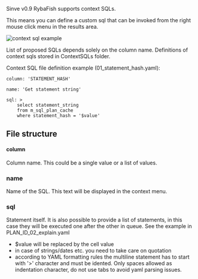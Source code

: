 Sinve v0.9 RybaFish supports context SQLs.

This means you can define a custom sql that can be invoked from the right mouse click menu in the results area.

![context sql example](http://rybafish.github.io/contextsql.png)

List of proposed SQLs depends solely on the column name. Definitions of context sqls stored in ContextSQLs folder.

Context SQL file definition example (01_statement_hash.yaml):
```
column: 'STATEMENT_HASH'

name: 'Get statement string'

sql: >
    select statement_string
    from m_sql_plan_cache
    where statement_hash = '$value'
```

## File structure

#### column
Column name. This could be a single value or a list of values.

### name
Name of the SQL. This text will be displayed in the context menu.

### sql
Statement itself. It is also possible to provide a list of statements, in this case they will be executed one after the other in queue. See the example in PLAN_ID_02_explain.yaml

* $value will be replaced by the cell value
* in case of strings/dates etc. you need to take care on quotation
* according to YAML formatting rules the multiline statement has to start with '>' character and must be idented. Only spaces allowed as indentation character, do not use tabs to avoid yaml parsing issues.
